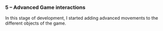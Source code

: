 ### 5 – Advanced Game interactions ###

In this stage of development, I started adding advanced movements to the different objects of 
the game. 
